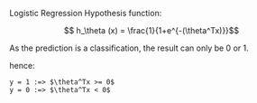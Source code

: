 Logistic Regression Hypothesis function:

$$ h_\theta (x) = \frac{1}{1+e^{-(\theta^Tx)}}$$

As the prediction is a classification, the result can only be 0 or 1.

hence:

	y = 1 :=> $\theta^Tx >= 0$
	y = 0 :=> $\theta^Tx < 0$